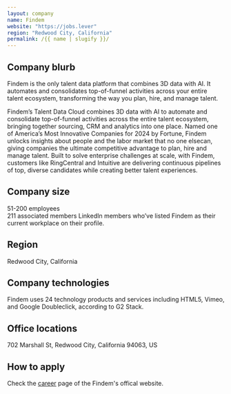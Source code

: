 ```yaml
---
layout: company
name: Findem
website: "https://jobs.lever"
region: "Redwood City, California"
permalink: /{{ name | slugify }}/
---
```


## Company blurb

Findem is the only talent data platform that combines 3D data with AI. It automates and consolidates top-of-funnel activities across your entire talent ecosystem, transforming the way you plan, hire, and manage talent.

Findem’s Talent Data Cloud combines 3D data with AI to automate and consolidate top-of-funnel activities across the entire talent ecosystem, bringing together sourcing, CRM and analytics into one place. Named one of America’s Most Innovative Companies for 2024 by Fortune, Findem unlocks insights about people and the labor market that no one elsecan, giving companies the ultimate competitive advantage to plan, hire and manage talent. Built to solve enterprise challenges at scale, with Findem, customers like RingCentral and Intuitive are delivering continuous pipelines of top, diverse candidates while creating better talent experiences.

## Company size

51-200 employees <br/>
211 associated members LinkedIn members who’ve listed Findem as their current workplace on their profile.

## Region

Redwood City, California

## Company technologies

Findem uses 24 technology products and services including HTML5, Vimeo, and Google Doubleclick, according to G2 Stack.

## Office locations

702 Marshall St, Redwood City, California 94063, US

## How to apply

Check the [career](https://jobs.lever.co/findem) page of the Findem's offical website.